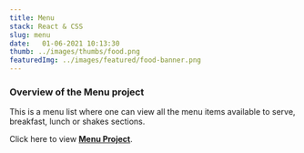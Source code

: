 ```yaml
---
title: Menu
stack: React & CSS
slug: menu
date:   01-06-2021 10:13:30
thumb: ../images/thumbs/food.png
featuredImg: ../images/featured/food-banner.png
---
```



### Overview of the Menu project
This is a menu list where one can view all the menu items available to serve, breakfast, lunch or shakes sections. 

Click here to view **[Menu Project](https://menu-react-2.netlify.app/)**.


